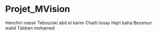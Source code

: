 # Projet_MVision
 Henchiri nassir
 Tebourski abd el karim 
 Chatti louay 
 Hajri baha
 Bessrour walid
 Tabben mohamed 
